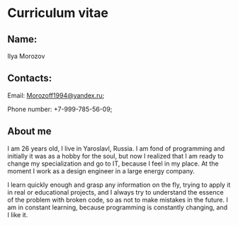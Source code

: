 # Curriculum vitae
## Name:
Ilya Morozov
## Contacts:
Email: Morozoff1994@yandex.ru;

Phone number: +7-999-785-56-09;
## About me
I am 26 years old, I live in Yaroslavl, Russia. I am fond of programming and initially it was as a hobby for the soul, but now I realized that I am ready to change my specialization and go to IT, because I feel in my place. At the moment I work as a design engineer in a large energy company.

I learn quickly enough and grasp any information on the fly, trying to apply it in real or educational projects, and I always try to understand the essence of the problem with broken code, so as not to make mistakes in the future. I am in constant learning, because programming is constantly changing, and I like it.
